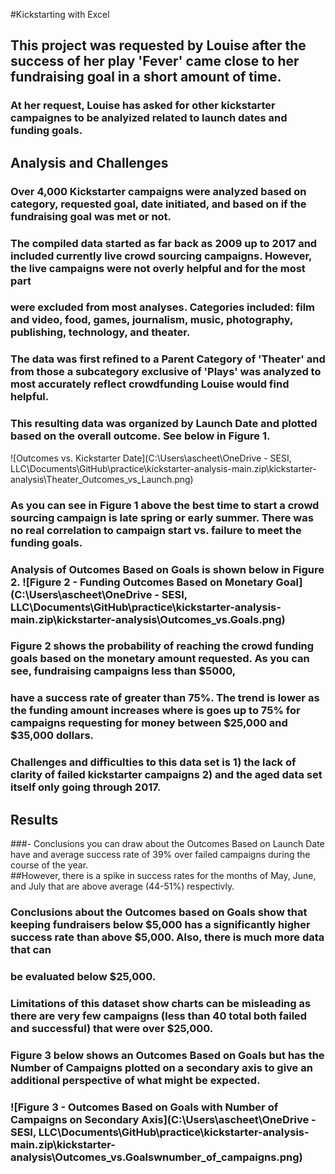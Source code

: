 #Kickstarting with Excel

## This project was requested by Louise after the success of her play 'Fever' came close to her fundraising goal in a short amount of time.

###  At her request, Louise has asked for other kickstarter campaignes to be analyized related to launch dates and funding goals.

## Analysis and Challenges

### Over 4,000 Kickstarter campaigns were analyzed based on category, requested goal, date initiated, and based on if the fundraising goal was met or not.
### The compiled data started as far back as 2009 up to 2017 and included currently live crowd sourcing campaigns. However, the live campaigns were not overly helpful and for the most part
### were excluded from most analyses.  Categories included: film and video, food, games, journalism, music, photography, publishing, technology, and theater.

### The data was first refined to a Parent Category of 'Theater' and from those a subcategory exclusive of 'Plays' was analyzed to most accurately reflect crowdfunding Louise would find helpful.
### This resulting data was organized by Launch Date and plotted based on the overall outcome.  See below in Figure 1.
![Outcomes vs. Kickstarter Date](C:\Users\ascheet\OneDrive - SESI, LLC\Documents\GitHub\practice\kickstarter-analysis-main.zip\kickstarter-analysis\Theater_Outcomes_vs_Launch.png)
### As you can see in Figure 1 above the best time to start a crowd sourcing campaign is late spring or early summer.  There was no real correlation to campaign start vs. failure to meet the funding goals.



### Analysis of Outcomes Based on Goals is shown below in Figure 2. ![Figure 2 - Funding Outcomes Based on Monetary Goal](C:\Users\ascheet\OneDrive - SESI, LLC\Documents\GitHub\practice\kickstarter-analysis-main.zip\kickstarter-analysis\Outcomes_vs.Goals.png)
### Figure 2 shows the probability of reaching the crowd funding goals based on the monetary amount requested.  As you can see, fundraising campaigns less than $5000, 
### have a success rate of greater than 75%.  The trend is lower as the funding amount increases where is goes up to 75% for campaigns requesting for money between $25,000 and $35,000 dollars.

### Challenges and difficulties to this data set is 1) the lack of clarity of failed kickstarter campaigns 2) and the aged data set itself only going through 2017.  
## Results

###- Conclusions you can draw about the Outcomes Based on Launch Date have and average success rate of 39% over failed campaigns during the course of the year.  
##However, there is a spike in success rates for the months of May, June, and July that are above average (44-51%) respectivly.

### Conclusions about the Outcomes based on Goals show that keeping fundraisers below $5,000 has a significantly higher success rate than above $5,000.  Also, there is much more data that can 
### be evaluated below $25,000.  

### Limitations of this dataset show charts can be misleading as there are very few campaigns (less than 40 total both failed and successful) that were over $25,000.
### Figure 3 below shows an Outcomes Based on Goals but has the Number of Campaigns plotted on a secondary axis to give an additional perspective of what might be expected.  
### ![Figure 3 - Outcomes Based on Goals with Number of Campaigns on Secondary Axis](C:\Users\ascheet\OneDrive - SESI, LLC\Documents\GitHub\practice\kickstarter-analysis-main.zip\kickstarter-analysis\Outcomes_vs.Goalswnumber_of_campaigns.png)
